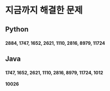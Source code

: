 # 지금까지 해결한 문제 

## Python
###
#### 2884, 1747, 1652, 2621, 1110, 2816, 8979, 11724

## Java
###
#### 1747, 1652, 2621, 1110, 2816, 8979, 11724, 1012
#### 10026
